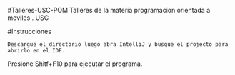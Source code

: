 #Talleres-USC-POM
Talleres de la materia programacion orientada a moviles . USC

#Instrucciones
```
Descargue el directorio luego abra IntelliJ y busque el projecto para abrirlo en el IDE.
```
Presione Shitf+F10 para ejecutar el programa.
```
